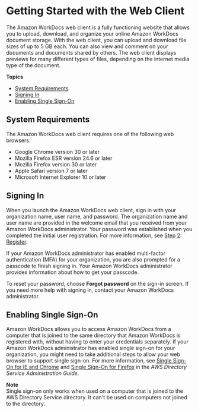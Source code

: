 # Getting Started with the Web Client<a name="web_client_help"></a>

The Amazon WorkDocs web client is a fully functioning website that allows you to upload, download, and organize your online Amazon WorkDocs document storage\. With the web client, you can upload and download file sizes of up to 5 GB each\. You can also view and comment on your documents and documents shared by others\. The web client displays previews for many different types of files, depending on the internet media type of the document\. 

**Topics**
+ [System Requirements](#web_client_sys_reqs)
+ [Signing In](#web_login)
+ [Enabling Single Sign\-On](#single_sign_on)

## System Requirements<a name="web_client_sys_reqs"></a>

The Amazon WorkDocs web client requires one of the following web browsers:
+ Google Chrome version 30 or later
+ Mozilla Firefox ESR version 24\.6 or later
+ Mozilla Firefox version 30 or later
+ Apple Safari version 7 or later
+ Microsoft Internet Explorer 10 or later

## Signing In<a name="web_login"></a>

When you launch the Amazon WorkDocs web client, sign in with your organization name, user name, and password\. The organization name and user name are provided in the welcome email that you received from your Amazon WorkDocs administrator\. Your password was established when you completed the initial user registration\. For more information, see [Step 2: Register](getting_started.md#user_registration)\. 

If your Amazon WorkDocs administrator has enabled multi\-factor authentication \(MFA\) for your organization, you are also prompted for a passcode to finish signing in\. Your Amazon WorkDocs administrator provides information about how to get your passcode\.

To reset your password, choose **Forgot password** on the sign\-in screen\. If you need more help with signing in, contact your Amazon WorkDocs administrator\.

## Enabling Single Sign\-On<a name="single_sign_on"></a>

Amazon WorkDocs allows you to access Amazon WorkDocs from a computer that is joined to the same directory that Amazon WorkDocs is registered with, without having to enter your credentials separately\. If your Amazon WorkDocs administrator has enabled single sign\-on for your organization, you might need to take additional steps to allow your web browser to support single sign\-on\. For more information, see [Single Sign\-On for IE and Chrome](https://docs.aws.amazon.com/directoryservice/latest/admin-guide/ms_ad_single_sign_on.html#ie_sso) and [Single Sign\-On for Firefox](https://docs.aws.amazon.com/directoryservice/latest/admin-guide/ms_ad_single_sign_on.html#firefox_sso) in the *AWS Directory Service Administration Guide*\.

**Note**  
Single sign\-on only works when used on a computer that is joined to the AWS Directory Service directory\. It can't be used on computers not joined to the directory\.